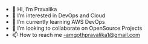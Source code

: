 - 👋 Hi, I’m Pravalika
- 👀 I’m interested in DevOps and Cloud
- 🌱 I’m currently learning AWS DevOps
- 💞️ I’m looking to collaborate on OpenSource Projects
- 📫 How to reach me -amgothpravalika1@gmail.com

<!---
Pravalika-27/Pravalika-27 is a ✨ special ✨ repository because its `README.md` (this file) appears on your GitHub profile.
You can click the Preview link to take a look at your changes.
--->
